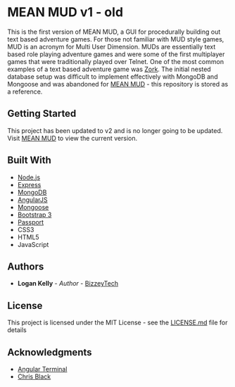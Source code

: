 # MEAN MUD v1 - old

This is the first version of MEAN MUD, a GUI for procedurally building out text based adventure games.  For those not familiar with MUD style games, MUD is an acronym for Multi User Dimension.  MUDs are essentially text based role playing adventure games and were some of the first multiplayer games that were traditionally played over Telnet.  One of the most common examples of a text based adventure game was [Zork](https://en.wikipedia.org/wiki/Zork).  The initial nested database setup was difficult to implement effectively with MongoDB and Mongoose and was abandoned for [MEAN MUD](https://github.com/gnargnor/mean-mud) - this repository is stored as a reference.

## Getting Started

This project has been updated to v2 and is no longer going to be updated.  
Visit [MEAN MUD](https://github.com/gnargnor/mean-mud) to view the current version.

## Built With

* [Node.js](https://nodejs.org)
* [Express](http://expressjs.com/)
* [MongoDB](https://mongodb.com)
* [AngularJS](https://angularjs.org)
* [Mongoose](mongoosejs.com)
* [Bootstrap 3](http://getbootstrap.com/)
* [Passport](https://passportjs.org)
* CSS3
* HTML5
* JavaScript

## Authors

* **Logan Kelly** - *Author* - [BizzeyTech](www.bizzeytech.com)

## License

This project is licensed under the MIT License - see the [LICENSE.md](LICENSE.md) file for details

## Acknowledgments

* [Angular Terminal](https://vtortola.github.io/ng-terminal-emulator/)
* [Chris Black](https://github.com/christopher-black)
